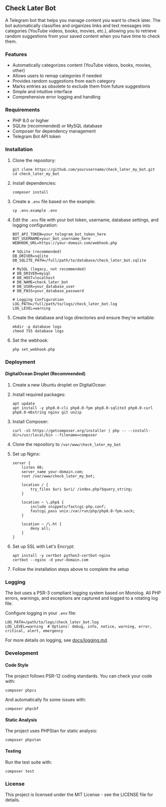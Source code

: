 ## Check Later Bot

A Telegram bot that helps you manage content you want to check later. The bot automatically classifies and organizes links and text messages into categories (YouTube videos, books, movies, etc.), allowing you to retrieve random suggestions from your saved content when you have time to check them.

### Features

- Automatically categorizes content (YouTube videos, books, movies, other)
- Allows users to remap categories if needed
- Provides random suggestions from each category
- Marks entries as obsolete to exclude them from future suggestions
- Simple and intuitive interface
- Comprehensive error logging and handling

### Requirements

- PHP 8.0 or higher
- SQLite (recommended) or MySQL database
- Composer for dependency management
- Telegram Bot API token

### Installation

1. Clone the repository:
   ```
   git clone https://github.com/yourusername/check_later_my_bot.git
   cd check_later_my_bot
   ```

2. Install dependencies:
   ```
   composer install
   ```

3. Create a `.env` file based on the example:
   ```
   cp .env.example .env
   ```

4. Edit the `.env` file with your bot token, username, database settings, and logging configuration:
   ```
   BOT_API_TOKEN=your_telegram_bot_token_here
   BOT_USERNAME=your_bot_username_here
   WEBHOOK_URL=https://your-domain.com/webhook.php
   
   # SQLite (recommended)
   DB_DRIVER=sqlite
   DB_SQLITE_PATH=/full/path/to/database/check_later_bot.sqlite
   
   # MySQL (legacy, not recommended)
   # DB_DRIVER=mysql
   # DB_HOST=localhost
   # DB_NAME=check_later_bot
   # DB_USER=your_database_user
   # DB_PASS=your_database_password
   
   # Logging Configuration
   LOG_PATH=/full/path/to/logs/check_later_bot.log
   LOG_LEVEL=warning
   ```

5. Create the database and logs directories and ensure they're writable:
   ```
   mkdir -p database logs
   chmod 755 database logs
   ```

6. Set the webhook:
   ```
   php set_webhook.php
   ```

### Deployment

#### DigitalOcean Droplet (Recommended)

1. Create a new Ubuntu droplet on DigitalOcean
2. Install required packages:
   ```
   apt update
   apt install -y php8.0-cli php8.0-fpm php8.0-sqlite3 php8.0-curl php8.0-mbstring nginx git unzip
   ```

3. Install Composer:
   ```
   curl -sS https://getcomposer.org/installer | php -- --install-dir=/usr/local/bin --filename=composer
   ```

4. Clone the repository to `/var/www/check_later_my_bot`
5. Set up Nginx:
   ```
   server {
       listen 80;
       server_name your-domain.com;
       root /var/www/check_later_my_bot;
       
       location / {
           try_files $uri $uri/ /index.php?$query_string;
       }
       
       location ~ \.php$ {
           include snippets/fastcgi-php.conf;
           fastcgi_pass unix:/var/run/php/php8.0-fpm.sock;
       }
       
       location ~ /\.ht {
           deny all;
       }
   }
   ```

6. Set up SSL with Let's Encrypt:
   ```
   apt install -y certbot python3-certbot-nginx
   certbot --nginx -d your-domain.com
   ```

7. Follow the installation steps above to complete the setup

### Logging

The bot uses a PSR-3 compliant logging system based on Monolog. All PHP errors, warnings, and exceptions are captured and logged to a rotating log file.

Configure logging in your `.env` file:
```
LOG_PATH=/path/to/logs/check_later_bot.log
LOG_LEVEL=warning  # Options: debug, info, notice, warning, error, critical, alert, emergency
```

For more details on logging, see [docs/logging.md](docs/logging.md).

### Development

#### Code Style

The project follows PSR-12 coding standards. You can check your code with:

```
composer phpcs
```

And automatically fix some issues with:

```
composer phpcbf
```

#### Static Analysis

The project uses PHPStan for static analysis:

```
composer phpstan
```

#### Testing

Run the test suite with:

```
composer test
```

### License

This project is licensed under the MIT License - see the LICENSE file for details.